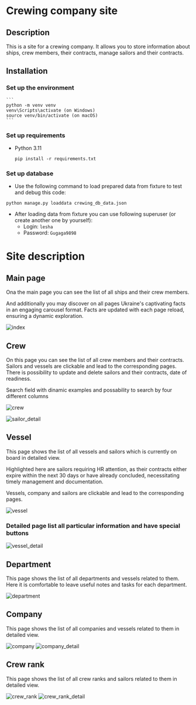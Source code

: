 # Сrewing company site

## Description
This is a site for a crewing company.
It allows you to store information about ships, crew members, their contracts, 
manage sailors and their contracts.

## Installation

### Set up the environment
    ```
    python -m venv venv
    venv\Scripts\activate (on Windows)
    source venv/bin/activate (on macOS)
    ```

### Set up requirements
- Python 3.11

    ```
    pip install -r requirements.txt
    ```

### Set up database

- Use the following command to load prepared data from fixture to test and debug this code:
  
`python manage.py loaddata crewing_db_data.json`

- After loading data from fixture you can use following superuser (or create another one by yourself):
  - Login: `lesha`
  - Password: `Gugaga9898`

# Site description

## Main page

Ona the main page you can see the list of all ships and their crew members.

And additionally you may discover on all pages Ukraine's captivating facts in an engaging carousel format.
Facts are updated with each page reload, ensuring a dynamic exploration.

![index](readme_img/index.png)

## Crew

On this page you can see the list of all crew members and their contracts.
Sailors and vessels are clickable and lead to the corresponding pages.
There is possibility to update and delete sailors and their contracts, date of readiness.

Search field with dinamic examples
and possability to search by four different columns

![crew](readme_img/crew.png)

![sailor_detail](readme_img/sailor_detail.png)

## Vessel

This page shows the list of all vessels and sailors 
which is currently on board in detailed view.

Highlighted here are sailors requiring HR attention, 
as their contracts either expire within the next 30 days 
or have already concluded, necessitating timely management 
and documentation.

Vessels, company and sailors are clickable and lead to the corresponding pages.

![vessel](readme_img/vessel.png)

### Detailed page list all particular information and have special buttons
![vessel_detail](readme_img/vessel_detail.png)

## Department

This page shows the list of all departments and vessels related to them.
Here it is comfortable to leave useful notes and tasks for each department.

![department](readme_img/department.png)

## Company

This page shows the list of all companies and 
vessels related to them in detailed view.

![company](readme_img/companies.png)
![company_detail](readme_img/company_detail.png)

## Crew rank

This page shows the list of all crew ranks and 
sailors related to them in detailed view.

![crew_rank](readme_img/crew_rank.png)
![crew_rank_detail](readme_img/crew_rank_detail.png)

